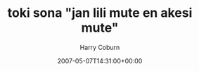 ---
title: 'toki sona "jan lili mute en akesi mute"'
posts: 10
hash: 't759'
author: 'Harry Coburn'
date: 2007-05-07T14:31:00+00:00
sources:
  - http://forums.tokipona.org/viewtopic.php%3Ft=759.html
---